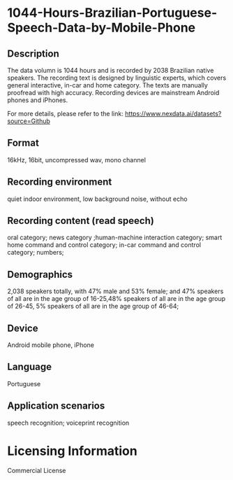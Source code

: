 # 1044-Hours-Brazilian-Portuguese-Speech-Data-by-Mobile-Phone


## Description
The data volumn is 1044 hours and is recorded by 2038 Brazilian native speakers. The recording text is designed by linguistic experts, which covers general interactive, in-car and home category. The texts are manually proofread with high accuracy. Recording devices are mainstream Android phones and iPhones.

For more details, please refer to the link: https://www.nexdata.ai/datasets?source=Github


## Format
16kHz, 16bit, uncompressed wav, mono channel

## Recording environment
quiet indoor environment, low background noise, without echo

## Recording content (read speech)
oral category; news category ;human-machine interaction category; smart home command and control category; in-car command and control category; numbers;

## Demographics
2,038 speakers totally, with 47% male and 53% female; and 47% speakers of all are in the age group of 16-25,48% speakers of all are in the age group of 26-45, 5% speakers of all are in the age group of 46-64;

## Device
Android mobile phone, iPhone

## Language
Portuguese

## Application scenarios
speech recognition; voiceprint recognition

# Licensing Information
Commercial License
